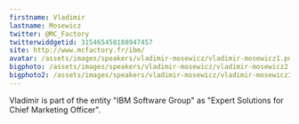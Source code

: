 ```yaml
---
firstname: Vladimir 
lastname: Mosewicz
twitter: @MC_Factory
twitterwiddgetid: 315465458188947457
site: http://www.mcfactory.fr/ibm/
avatar: /assets/images/speakers/vladimir-mosewicz/vladimir-mosewicz1.png
bigphoto: /assets/images/speakers/vladimir-mosewicz/vladimir-mosewicz2.png
bigphoto2: /assets/images/speakers/vladimir-mosewicz/vladimir-mosewicz3.png
---
```


Vladimir is part of the entity "IBM Software Group" as "Expert Solutions for Chief Marketing Officer".